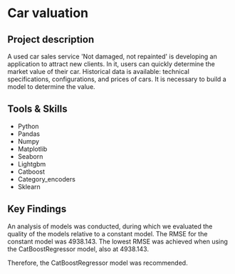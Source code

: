 # Car valuation

## Project description 
A used car sales service 'Not damaged, not repainted' is developing an application to attract new clients. In it, users can quickly determine the market value of their car. Historical data is available: technical specifications, configurations, and prices of cars. It is necessary to build a model to determine the value.

## Tools & Skills
* Python
* Pandas
* Numpy
* Matplotlib
* Seaborn
* Lightgbm
* Catboost
* Category_encoders
* Sklearn

## Key Findings

An analysis of models was conducted, during which we evaluated the quality of the models relative to a constant model. The RMSE for the constant model was 4938.143. The lowest RMSE was achieved when using the CatBoostRegressor model, also at 4938.143.

Therefore, the CatBoostRegressor model was recommended.
